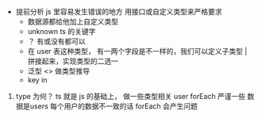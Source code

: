 - 提前分析 js 里容易发生错误的地方
  用接口或自定义类型来严格要求
  - 数据源都给他加上自定义类型
  - unknown ts 的关键字
  - ？ 有或没有都可以
  - 在 user 表这种类型， 有一两个字段是不一样的，我们可以定义子类型 | 拼接起来，实现类型的二选一
  - 泛型 <> 做类型推导
  - key in

1. type 为何？
  ts 就是 js 的基础上， 做一些类型相关 
  user forEach
  严谨一些
  数据是users 每个用户的数据不一致的话
  forEach 会产生问题